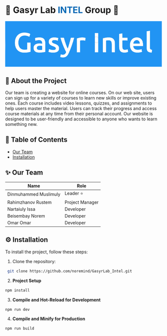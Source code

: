 
# 🌟 Gasyr Lab <span style="color: #0068B5">INTEL</span> Group 🌟

![Logo](markdown-img/logo.png)
<!-- @import "markdown-img/logo.png"{title="Our Logotype :)" width="500px" alt="Intel Logotype" style="margin-left: 25%; border-radius: 101px 0px 100px 0px;"} -->

## 🚀 About the Project
Our team is creating a website for online courses. On our web site, users can sign up for a variety of courses to learn new skills or improve existing ones. Each course includes video lessons, quizzes, and assignments to help users master the material. Users can track their progress and access course materials at any time from their personal account. Our website is designed to be user-friendly and accessible to anyone who wants to learn something new.

## 📝 Table of Contents

- [Our Team](#sparkles-our-team)
- [Installation](#gear-installation)

## :sparkles: Our Team

| Name             | Role            |
| ---------------- | -------------- |
| Dinmuhammed Muslimuly | Leader :star:  |
| Rahimzhanov Rustem   | Project Manager      |
| Nartaiuly Issa    | Developer      |
| Beisembay Norem | Developer      |
| Omar Omar        | Developer      |

## :gear: Installation

To install the project, follow these steps:

1. Clone the repository:

```sh
 git clone https://github.com/noremind/GasyrLab_Intel.git
```

2. __Project Setup__

```sh
npm install
```

3. __Compile and Hot-Reload for Development__

```sh
npm run dev
```

4. __Compile and Minify for Production__

```sh
npm run build
```




